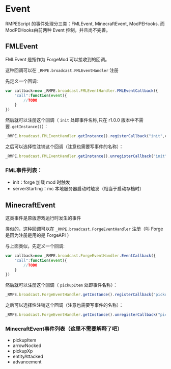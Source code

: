 # Event

RMPEScript 的事件处理分三类：FMLEvent, MinecraftEvent, ModPEHooks. 而ModPEHooks由前两种 Event 控制，并且尚不完善。

## FMLEvent

FMLEvent 是指作为 ForgeMod 可以接收到的回调。

这种回调可以在 `_RMPE.broadcast.FMLEventHandler` 注册

先定义一个回调:

```javascript
var callback=new _RMPE.broadcast.FMLEventHandler.FMLEventCallback({
    "call":function(event){
        //TODO
    }
})
```

然后就可以注册这个回调（ `init` 处即事件名称,只在 r1.0.0 版本中不需要`.getInstance()`）：

```javascript
_RMPE.broadcast.FMLEventHandler.getInstance().registerCallback("init",callback)
```

之后可以选择性注销这个回调（注意也需要写事件的名称）：

```javascript
_RMPE.broadcast.FMLEventHandler.getInstance().unregisterCallback("init",callback)
```

### FML事件列表：

* init：forge 加载 mod 时触发
* serverStarting：mc 本地服务器启动时触发（相当于启动存档时）

## MinecraftEvent

这类事件是原版游戏运行时发生的事件

类似的，这种回调可以在 `_RMPE.broadcast.ForgeEventHandler` 注册（叫 Forge 是因为注册是用的是 ForgeAPI ）

与上面类似，先定义一个回调:

```javascript
var callback=new _RMPE.broadcast.ForgeEventHandler.EventCallback({
    "call":function(event){
        //TODO
    }
})
```

然后就可以注册这个回调（ `pickupItem` 处即事件名称）：

```javascript
_RMPE.broadcast.ForgeEventHandler.getInstance().registerCallback("pickupItem",callback)
```

之后可以选择性注销这个回调（注意也需要写事件的名称）：

```javascript
_RMPE.broadcast.ForgeEventHandler.getInstance().unregisterCallback("pickupItem",callback)
```

### MinecraftEvent事件列表（这里不需要解释了吧）

* pickupItem
* arrowNocked
* pickupXp
* entityAttacked
* advancement

